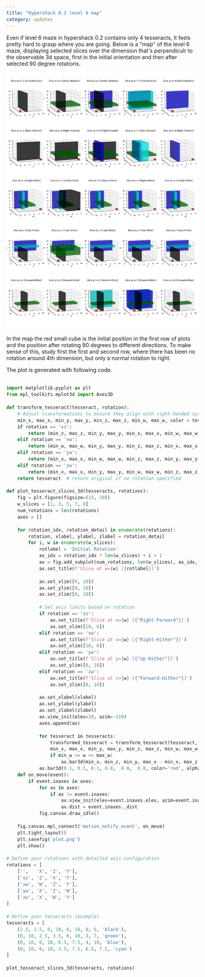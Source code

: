 ```yaml
---
title: "Hypershack 0.2 level 6 map"
category: updates
---
```




Even if level 6 maze in hypershack 0.2 contains only 4 tesseracts, it feels pretty hard to grasp where you are going. Below is a "map" of the level 6 maze, displaying selected slices over the dimension that's perpendiculr to the observable 3d space, first in the initial orientation and then after selected 90 degree rotations. 

<!--more-->

![Level 6 map](/assets/images/level6map.png)

In the map the red small cube is the initial position in the first row of plots and the position after rotating 90 degrees to different directions. To make sense of this, study first the first and second row, where there has been no rotation around 4th dimension, but only a normal rotation to right. 


The plot is generated with following code. 

```python

import matplotlib.pyplot as plt
from mpl_toolkits.mplot3d import Axes3D

def transform_tesseract(tesseract, rotation):
    # Adjust transformations to ensure they align with right-handed system and the correct axis are set after the "camera rotation"
    min_x, max_x, min_y, max_y, min_z, max_z, min_w, max_w, color = tesseract
    if rotation == 'xz':
        return (min_z, max_z, min_y, max_y, min_x, max_x, min_w, max_w, color)
    elif rotation == 'xw':
        return (min_w, max_w, min_y, max_y, min_z, max_z, min_x, max_x, color)
    elif rotation == 'yw':
        return (min_x, max_x, min_w, max_w, min_z, max_z, min_y, max_y, color)
    elif rotation == 'zw':
        return (min_x, max_x, min_y, max_y, min_w, max_w, min_z, max_z, color)
    return tesseract  # return original if no rotation specified

def plot_tesseract_slices_3d(tesseracts, rotations):
    fig = plt.figure(figsize=(15, 20))
    w_slices = [1, 3, 5, 7, 9]
    num_rotations = len(rotations)
    axes = []

    for rotation_idx, rotation_detail in enumerate(rotations):
        rotation, xlabel, ylabel, zlabel = rotation_detail
        for i, w in enumerate(w_slices):
            rotlabel = 'Initial Rotation' 
            ax_idx = rotation_idx * len(w_slices) + i + 1
            ax = fig.add_subplot(num_rotations, len(w_slices), ax_idx, projection='3d')
            ax.set_title(f'Slice at w={w} [{rotlabel}]')
            
            ax.set_xlim([0, 10])
            ax.set_ylim([0, 10])
            ax.set_zlim([0, 10])

            # Set axis limits based on rotation
            if rotation == 'xz':
                ax.set_title(f'Slice at x={w} [{"Right-Forward"}]')
                ax.set_xlim([10, 0])
            elif rotation == 'xw':
                ax.set_title(f'Slice at x={w} [{"Right-Hither"}]')
                ax.set_xlim([10, 0])
            elif rotation == 'yw':
                ax.set_title(f'Slice at y={w} [{"Up-Hither"}]')
                ax.set_ylim([0, 10])
            elif rotation == 'zw':
                ax.set_title(f'Slice at z={w} [{"Forward-Hither"}]')
                ax.set_zlim([0, 10])
                
            ax.set_xlabel(xlabel)
            ax.set_ylabel(ylabel)
            ax.set_zlabel(zlabel)
            ax.view_init(elev=10, azim=-110)
            axes.append(ax)

            for tesseract in tesseracts:
                transformed_tesseract = transform_tesseract(tesseract, rotation)
                min_x, max_x, min_y, max_y, min_z, max_z, min_w, max_w, color = transformed_tesseract
                if min_w <= w <= max_w:
                    ax.bar3d(min_x, min_z, min_y, max_x - min_x, max_z - min_z, max_y - min_y, color=color, alpha=0.5)
            ax.bar3d(0.1, 0.1, 0.1, 0.8,  0.8,  0.8, color='red', alpha=0.5)
    def on_move(event):
        if event.inaxes in axes:
            for ax in axes:
                if ax != event.inaxes:
                    ax.view_init(elev=event.inaxes.elev, azim=event.inaxes.azim)
                    ax.dist = event.inaxes._dist
            fig.canvas.draw_idle()

    fig.canvas.mpl_connect('motion_notify_event', on_move)
    plt.tight_layout()
    plt.savefig('plot.png')
    plt.show()

# Define your rotations with detailed axis configuration
rotations = [
    ['',   'X', 'Z', 'Y'],
    ['xz', 'Z', 'X', 'Y'],
    ['xw', 'W', 'Z', 'Y'],
    ['yw', 'X', 'Z', 'W'],
    ['zw', 'X', 'W', 'Y']
]

# Define your tesseracts (example)
tesseracts = [
    (2.5, 3.5, 0, 10, 0, 10, 0, 6, 'black'),
    (0, 10, 2.5, 3.5, 0, 10, 3, 7, 'green'),
    (0, 10, 0, 10, 6.5, 7.5, 4, 10, 'blue'),
    (0, 10, 0, 10, 3.5, 7.5, 6.5, 7.5, 'cyan')
]

plot_tesseract_slices_3d(tesseracts, rotations)



```